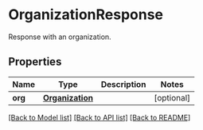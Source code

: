 # OrganizationResponse

Response with an organization.
## Properties
Name | Type | Description | Notes
------------ | ------------- | ------------- | -------------
**org** | [**Organization**](Organization.md) |  | [optional] 

[[Back to Model list]](README.md#documentation-for-models) [[Back to API list]](README.md#documentation-for-api-endpoints) [[Back to README]](README.md)


